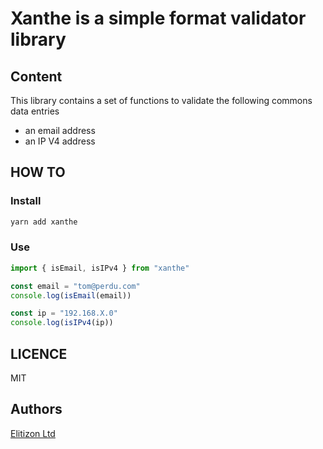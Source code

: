 # Xanthe is a simple format validator library

## Content

This library contains a set of functions to validate the following commons data entries

- an email address
- an IP V4 address

## HOW TO

### Install

```ts
yarn add xanthe
```

### Use

```ts
import { isEmail, isIPv4 } from "xanthe"

const email = "tom@perdu.com"
console.log(isEmail(email))

const ip = "192.168.X.0"
console.log(isIPv4(ip))

```

## LICENCE

MIT

## Authors

[Elitizon Ltd](https://www.elitizon.com)
